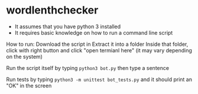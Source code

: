 # wordlenthchecker

* It assumes that you have python 3 installed
* It requires basic knowledge on how to run a command line script

How to run:
Download the script in
Extract it into a folder
Inside that folder, click with right button and click "open termianl here" (it may vary depending on the system)

Run the script itself by typing `python3 bot.py` then type a sentence

Run tests by typing `python3 -m unittest bot_tests.py` and it should print an "OK" in the screen
